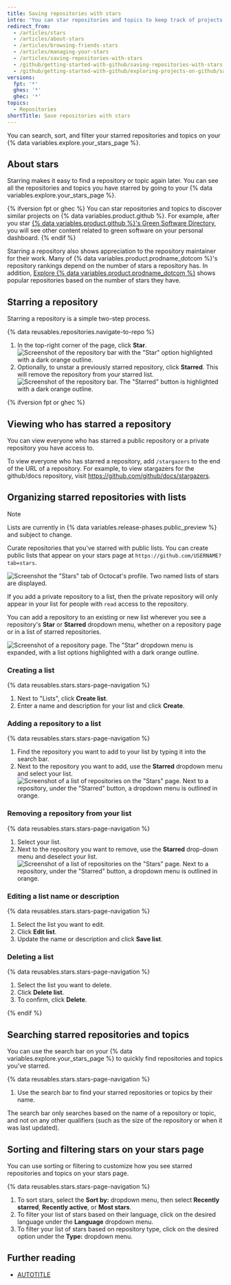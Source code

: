 ```yaml
---
title: Saving repositories with stars
intro: 'You can star repositories and topics to keep track of projects you find interesting{% ifversion fpt or ghec %} and discover related content in your news feed{% endif %}.'
redirect_from:
  - /articles/stars
  - /articles/about-stars
  - /articles/browsing-friends-stars
  - /articles/managing-your-stars
  - /articles/saving-repositories-with-stars
  - /github/getting-started-with-github/saving-repositories-with-stars
  - /github/getting-started-with-github/exploring-projects-on-github/saving-repositories-with-stars
versions:
  fpt: '*'
  ghes: '*'
  ghec: '*'
topics:
  - Repositories
shortTitle: Save repositories with stars
---
```

You can search, sort, and filter your starred repositories and topics on your {% data variables.explore.your_stars_page %}.

## About stars

Starring makes it easy to find a repository or topic again later. You can see all the repositories and topics you have starred by going to your {% data variables.explore.your_stars_page %}.

{% ifversion fpt or ghec %}
You can star repositories and topics to discover similar projects on {% data variables.product.github %}. For example, after you star [{% data variables.product.github %}'s Green Software Directory](https://github.com/github/GreenSoftwareDirectory), you will see other content related to green software on your personal dashboard.
{% endif %}

Starring a repository also shows appreciation to the repository maintainer for their work. Many of {% data variables.product.prodname_dotcom %}'s repository rankings depend on the number of stars a repository has. In addition, [Explore {% data variables.product.prodname_dotcom %}](https://github.com/explore) shows popular repositories based on the number of stars they have.

## Starring a repository

Starring a repository is a simple two-step process.

{% data reusables.repositories.navigate-to-repo %}
1. In the top-right corner of the page, click **Star**.
![Screenshot of the repository bar with the "Star" option highlighted with a dark orange outline.](/assets/images/help/stars/starring-a-repository.png)
1. Optionally, to unstar a previously starred repository, click **Starred**. This will remove the repository from your starred list.
![Screenshot of the repository bar. The "Starred" button is highlighted with a dark orange outline.](/assets/images/help/stars/unstarring-a-repository.png)

{% ifversion fpt or ghec %}

## Viewing who has starred a repository

You can view everyone who has starred a public repository or a private repository you have access to.

To view everyone who has starred a repository, add `/stargazers` to the end of the URL of a repository. For example, to view stargazers for the github/docs repository, visit https://github.com/github/docs/stargazers.

## Organizing starred repositories with lists

> [!NOTE]
> Lists are currently in {% data variables.release-phases.public_preview %} and subject to change.

Curate repositories that you've starred with public lists. You can create public lists that appear on your stars page at `https://github.com/USERNAME?tab=stars`.

![Screenshot the "Stars" tab of Octocat's profile. Two named lists of stars are displayed.](/assets/images/help/stars/lists-overview-on-stars-page.png)

If you add a private repository to a list, then the private repository will only appear in your list for people with `read` access to the repository.

You can add a repository to an existing or new list wherever you see a repository's **Star** or **Starred** dropdown menu, whether on a repository page or in a list of starred repositories.

![Screenshot of a repository page. The "Star" dropdown menu is expanded, with a list options highlighted with a dark orange outline.](/assets/images/help/stars/stars-dropdown-on-repo.png)

### Creating a list

{% data reusables.stars.stars-page-navigation %}
1. Next to "Lists", click **Create list**.
1. Enter a name and description for your list and click **Create**.

### Adding a repository to a list

{% data reusables.stars.stars-page-navigation %}
1. Find the repository you want to add to your list by typing it into the search bar.
1. Next to the repository you want to add, use the **Starred** dropdown menu and select your list.
   ![Screenshot of a list of repositories on the "Stars" page. Next to a repository, under the "Starred" button, a dropdown menu is outlined in orange.](/assets/images/help/stars/add-repo-to-list.png)

### Removing a repository from your list

{% data reusables.stars.stars-page-navigation %}
1. Select your list.
1. Next to the repository you want to remove, use the **Starred** drop-down menu and deselect your list.
   ![Screenshot of a list of repositories on the "Stars" page. Next to a repository, under the "Starred" button, a dropdown menu is outlined in orange.](/assets/images/help/stars/add-repo-to-list.png)

### Editing a list name or description

{% data reusables.stars.stars-page-navigation %}
1. Select the list you want to edit.
1. Click **Edit list**.
1. Update the name or description and click **Save list**.

### Deleting a list

{% data reusables.stars.stars-page-navigation %}
1. Select the list you want to delete.
1. Click **Delete list**.
1. To confirm, click **Delete**.

{% endif %}

## Searching starred repositories and topics

You can use the search bar on your {% data variables.explore.your_stars_page %} to quickly find repositories and topics you've starred.

{% data reusables.stars.stars-page-navigation %}
1. Use the search bar to find your starred repositories or topics by their name.

The search bar only searches based on the name of a repository or topic, and not on any other qualifiers (such as the size of the repository or when it was last updated).

## Sorting and filtering stars on your stars page

You can use sorting or filtering to customize how you see starred repositories and topics on your stars page.

{% data reusables.stars.stars-page-navigation %}
1. To sort stars, select the **Sort by:** dropdown menu, then select **Recently starred**, **Recently active**, or **Most stars**.
1. To filter your list of stars based on their language, click on the desired language under the **Language** dropdown menu.
1. To filter your list of stars based on repository type, click on the desired option under the **Type:** dropdown menu.

## Further reading

* [AUTOTITLE](/repositories/managing-your-repositorys-settings-and-features/customizing-your-repository/classifying-your-repository-with-topics)
